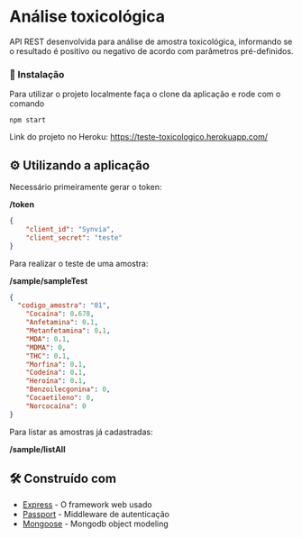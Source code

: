 # Análise toxicológica

API REST desenvolvida para análise de amostra toxicológica, informando se o resultado é positivo ou 
negativo de acordo com parâmetros pré-definidos.  

### 🔧 Instalação

Para utilizar o projeto localmente faça o clone da aplicação e rode com o comando 

```node
npm start
```

Link do projeto no Heroku: https://teste-toxicologico.herokuapp.com/

## ⚙️ Utilizando a aplicação

Necessário primeiramente gerar o token:

**/token**

```json
{
    "client_id": "Synvia",
    "client_secret": "teste"
}
```

Para realizar o teste de uma amostra:

**/sample/sampleTest**

```json
{
  "codigo_amostra": "01",
	"Cocaína": 0.678,
	"Anfetamina": 0.1,
	"Metanfetamina": 0.1,
	"MDA": 0.1,
	"MDMA": 0,
	"THC": 0.1,
	"Morfina": 0.1,
	"Codeína": 0.1,
	"Heroína": 0.1,
	"Benzoilecgonina": 0,
	"Cocaetileno": 0,
	"Norcocaína": 0
}
```

Para listar as amostras já cadastradas:

**/sample/listAll**


## 🛠️ Construído com

* [Express](https://expressjs.com/) - O framework web usado
* [Passport](https://www.passportjs.org/) - Middleware de autenticação
* [Mongoose](https://mongoosejs.com/) - Mongodb object modeling

